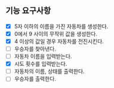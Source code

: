 ## 기능 요구사항

- [x] 5자 이하의 이름을 가진 자동차를 생성한다.
- [x] 0에서 9 사이의 무작위 값을 생성한다.
- [x] 4 이상의 값일 경우 자동차를 전진시킨다.
- [ ] 우승자를 찾아낸다.
- [ ] 자동차 이름을 입력받는다.
- [x] 시도 횟수를 입력받는다.
- [ ] 자동차의 이름, 상태를 출력한다.
- [ ] 우승자를 출력한다.